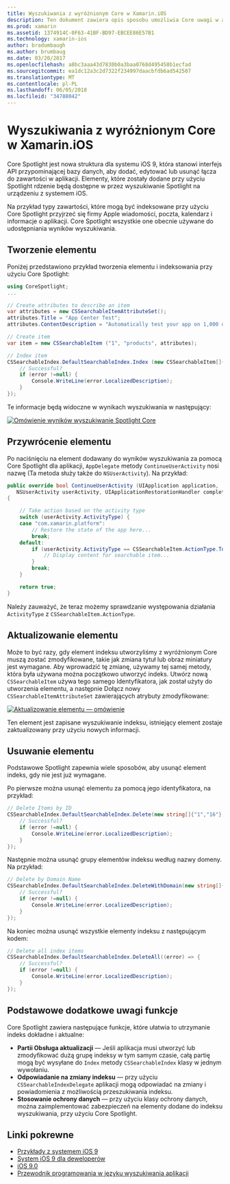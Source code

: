 ```yaml
---
title: Wyszukiwania z wyróżnionym Core w Xamarin.iOS
description: Ten dokument zawiera opis sposobu umożliwia Core uwagi w aplikacji platformy Xamarin.iOS zawierają łącza do zawartości w aplikacji. Zawarto informacje, jak tworzenie, przywracania, aktualizowanie i usuwanie elementy możliwe do wyszukania.
ms.prod: xamarin
ms.assetid: 1374914C-0F63-41BF-BD97-EBCEE86E57B1
ms.technology: xamarin-ios
author: bradumbaugh
ms.author: brumbaug
ms.date: 03/20/2017
ms.openlocfilehash: a8bc3aaa43d7830b0a3baa0768d495458b1ecfad
ms.sourcegitcommit: ea1dc12a3c2d7322f234997daacbfdb6ad542507
ms.translationtype: MT
ms.contentlocale: pl-PL
ms.lasthandoff: 06/05/2018
ms.locfileid: "34788042"
---
```

# <a name="search-with-core-spotlight-in-xamarinios"></a>Wyszukiwania z wyróżnionym Core w Xamarin.iOS

Core Spotlight jest nowa struktura dla systemu iOS 9, która stanowi interfejs API przypominającej bazy danych, aby dodać, edytować lub usunąć łącza do zawartości w aplikacji. Elementy, które zostały dodane przy użyciu Spotlight rdzenie będą dostępne w przez wyszukiwanie Spotlight na urządzeniu z systemem iOS.

Na przykład typy zawartości, które mogą być indeksowane przy użyciu Core Spotlight przyjrzeć się firmy Apple wiadomości, poczta, kalendarz i informacje o aplikacji. Core Spotlight wszystkie one obecnie używane do udostępniania wyników wyszukiwania.

## <a name="creating-an-item"></a>Tworzenie elementu

Poniżej przedstawiono przykład tworzenia elementu i indeksowania przy użyciu Core Spotlight:

```csharp
using CoreSpotlight;
...

// Create attributes to describe an item
var attributes = new CSSearchableItemAttributeSet();
attributes.Title = "App Center Test";
attributes.ContentDescription = "Automatically test your app on 1,000 devices in the cloud.";

// Create item
var item = new CSSearchableItem ("1", "products", attributes);

// Index item
CSSearchableIndex.DefaultSearchableIndex.Index (new CSSearchableItem[]{ item }, (error) => {
    // Successful?
    if (error !=null) {
        Console.WriteLine(error.LocalizedDescription);
    }
});
```

Te informacje będą widoczne w wynikach wyszukiwania w następujący:

[![](corespotlight-images/corespotlight01.png "Omówienie wyników wyszukiwanie Spotlight Core")](corespotlight-images/corespotlight01.png#lightbox)

## <a name="restoring-an-item"></a>Przywrócenie elementu

Po naciśnięciu na element dodawany do wyników wyszukiwania za pomocą Core Spotlight dla aplikacji, `AppDelegate` metody `ContinueUserActivity` nosi nazwę (Ta metoda służy także do `NSUserActivity`). Na przykład:

```csharp
public override bool ContinueUserActivity (UIApplication application,
   NSUserActivity userActivity, UIApplicationRestorationHandler completionHandler)
{

    // Take action based on the activity type
    switch (userActivity.ActivityType) {
    case "com.xamarin.platform":
        // Restore the state of the app here...
        break;
    default:
        if (userActivity.ActivityType == CSSearchableItem.ActionType.ToString ()) {
            // Display content for searchable item...
        }
        break;
    }

    return true;
}
```

Należy zauważyć, że teraz możemy sprawdzanie występowania działania `ActivityType` z `CSSearchableItem.ActionType`.

## <a name="updating-an-item"></a>Aktualizowanie elementu

Może to być razy, gdy element indeksu utworzyliśmy z wyróżnionym Core muszą zostać zmodyfikowane, takie jak zmiana tytuł lub obraz miniatury jest wymagane. Aby wprowadzić tę zmianę, używamy tej samej metody, która była używana można początkowo utworzyć indeks.
Utwórz nową `CSSearchableItem` używa tego samego Identyfikatora, jak został użyty do utworzenia elementu, a następnie Dołącz nowy `CSSearchableItemAttributeSet` zawierających atrybuty zmodyfikowane:

[![](corespotlight-images/corespotlight02.png "Aktualizowanie elementu — omówienie")](corespotlight-images/corespotlight02.png#lightbox)

Ten element jest zapisane wyszukiwanie indeksu, istniejący element zostaje zaktualizowany przy użyciu nowych informacji.

## <a name="deleting-an-item"></a>Usuwanie elementu

Podstawowe Spotlight zapewnia wiele sposobów, aby usunąć element indeks, gdy nie jest już wymagane.

Po pierwsze można usunąć elementu za pomocą jego identyfikatora, na przykład:

```csharp
// Delete Items by ID
CSSearchableIndex.DefaultSearchableIndex.Delete(new string[]{"1","16"},(error) => {
    // Successful?
    if (error !=null) {
        Console.WriteLine(error.LocalizedDescription);
    }
});
```

Następnie można usunąć grupy elementów indeksu według nazwy domeny. Na przykład:

```csharp
// Delete by Domain Name
CSSearchableIndex.DefaultSearchableIndex.DeleteWithDomain(new string[]{"domain-name"},(error) => {
    // Successful?
    if (error !=null) {
        Console.WriteLine(error.LocalizedDescription);
    }
});
```

Na koniec można usunąć wszystkie elementy indeksu z następującym kodem:

```csharp
// Delete all index items
CSSearchableIndex.DefaultSearchableIndex.DeleteAll((error) => {
    // Successful?
    if (error !=null) {
        Console.WriteLine(error.LocalizedDescription);
    }
});
```
## <a name="additional-core-spotlight-features"></a>Podstawowe dodatkowe uwagi funkcje

Core Spotlight zawiera następujące funkcje, które ułatwia to utrzymanie indeks dokładne i aktualne:

- **Partii Obsługa aktualizacji** — Jeśli aplikacja musi utworzyć lub zmodyfikować dużą grupę indeksy w tym samym czasie, całą partię mogą być wysyłane do `Index` metody `CSSearchableIndex` klasy w jednym wywołaniu.
- **Odpowiadanie na zmiany indeksu** — przy użyciu `CSSearchableIndexDelegate` aplikacji mogą odpowiadać na zmiany i powiadomienia z możliwością przeszukiwania indeksu.
- **Stosowanie ochrony danych** — przy użyciu klasy ochrony danych, można zaimplementować zabezpieczeń na elementy dodane do indeksu wyszukiwania, przy użyciu Core Spotlight.



## <a name="related-links"></a>Linki pokrewne

- [Przykłady z systemem iOS 9](https://developer.xamarin.com/samples/ios/iOS9/)
- [System iOS 9 dla deweloperów](https://developer.apple.com/ios/pre-release/)
- [iOS 9.0](https://developer.apple.com/library/prerelease/ios/releasenotes/General/WhatsNewIniOS/Articles/iOS9.html)
- [Przewodnik programowania w języku wyszukiwania aplikacji](https://developer.apple.com/library/prerelease/ios/documentation/General/Conceptual/AppSearch/index.html#//apple_ref/doc/uid/TP40016308)
